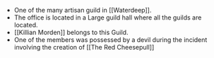- One of the many artisan guild in [[Waterdeep]].
- The office is located in a Large guild hall where all the guilds are located.
- [[Killian Morden]] belongs to this Guild.
- One of the members was possessed by a devil during the incident involving the creation of [[The Red Cheesepull]]